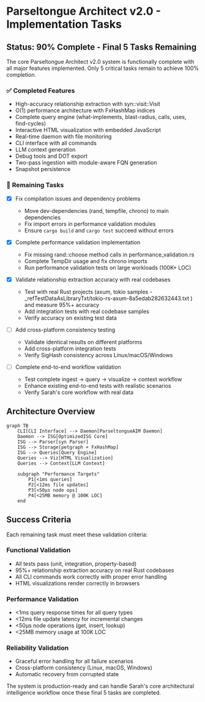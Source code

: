 # Parseltongue Architect v2.0 - Implementation Tasks

## Status: 90% Complete - Final 5 Tasks Remaining

The core Parseltongue Architect v2.0 system is functionally complete with all major features implemented. Only 5 critical tasks remain to achieve 100% completion.

### ✅ **Completed Features**
- High-accuracy relationship extraction with syn::visit::Visit
- O(1) performance architecture with FxHashMap indices
- Complete query engine (what-implements, blast-radius, calls, uses, find-cycles)
- Interactive HTML visualization with embedded JavaScript
- Real-time daemon with file monitoring
- CLI interface with all commands
- LLM context generation
- Debug tools and DOT export
- Two-pass ingestion with module-aware FQN generation
- Snapshot persistence

### 🔧 **Remaining Tasks**

- [x] Fix compilation issues and dependency problems
  - Move dev-dependencies (rand, tempfile, chrono) to main dependencies
  - Fix import errors in performance validation modules
  - Ensure `cargo build` and `cargo test` succeed without errors

- [x] Complete performance validation implementation
  - Fix missing rand::choose method calls in performance_validation.rs
  - Complete TempDir usage and fix chrono imports
  - Run performance validation tests on large workloads (100K+ LOC)

- [x] Validate relationship extraction accuracy with real codebases
  - Test with real Rust projects (axum, tokio samples - _refTestDataAsLibraryTxt/tokio-rs-axum-8a5edab282632443.txt ) and measure 95%+ accuracy
  - Add integration tests with real codebase samples
  - Verify accuracy on existing test data

- [ ] Add cross-platform consistency testing
  - Validate identical results on different platforms
  - Add cross-platform integration tests
  - Verify SigHash consistency across Linux/macOS/Windows

- [ ] Complete end-to-end workflow validation
  - Test complete ingest → query → visualize → context workflow
  - Enhance existing end-to-end tests with realistic scenarios
  - Verify Sarah's core workflow with real data

## Architecture Overview

```mermaid
graph TB
    CLI[CLI Interface] --> Daemon[ParseltongueAIM Daemon]
    Daemon --> ISG[OptimizedISG Core]
    ISG --> Parser[syn Parser]
    ISG --> Storage[petgraph + FxHashMap]
    ISG --> Queries[Query Engine]
    Queries --> Viz[HTML Visualization]
    Queries --> Context[LLM Context]
    
    subgraph "Performance Targets"
        P1[<1ms queries]
        P2[<12ms file updates]
        P3[<50μs node ops]
        P4[<25MB memory @ 100K LOC]
    end
```

## Success Criteria

Each remaining task must meet these validation criteria:

### Functional Validation
- All tests pass (unit, integration, property-based)
- 95%+ relationship extraction accuracy on real Rust codebases
- All CLI commands work correctly with proper error handling
- HTML visualizations render correctly in browsers

### Performance Validation
- <1ms query response times for all query types
- <12ms file update latency for incremental changes
- <50μs node operations (get, insert, lookup)
- <25MB memory usage at 100K LOC

### Reliability Validation
- Graceful error handling for all failure scenarios
- Cross-platform consistency (Linux, macOS, Windows)
- Automatic recovery from corrupted state

The system is production-ready and can handle Sarah's core architectural intelligence workflow once these final 5 tasks are completed.